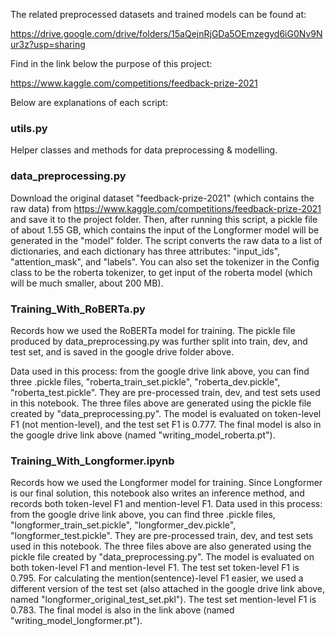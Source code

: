 The related preprocessed datasets and trained models can be found at: 

https://drive.google.com/drive/folders/15aQejnRjGDa5OEmzegyd6iG0Nv9Nur3z?usp=sharing

Find in the link below the purpose of this project:

https://www.kaggle.com/competitions/feedback-prize-2021

Below are explanations of each script:

### utils.py
Helper classes and methods for data preprocessing & modelling.

### data_preprocessing.py
Download the original dataset "feedback-prize-2021" (which contains the raw data) from
https://www.kaggle.com/competitions/feedback-prize-2021
and save it to the project folder. Then, after running this script, a pickle file of about 1.55 GB, which 
contains the input of the Longformer model will be generated in the "model" folder. The script converts 
the raw data to a list of dictionaries, and each dictionary has three attributes: "input_ids", "attention_mask",
and "labels". You can also set the tokenizer in the Config class to be the roberta tokenizer, to get input of 
the roberta model (which will be much smaller, about 200 MB). 

### Training_With_RoBERTa.py
Records how we used the RoBERTa model for training. 
The pickle file produced by data_preprocessing.py was further split into train, dev, and test set, and is saved in the google drive folder above.

Data used in this process: from the google drive link above, you can find three .pickle files, "roberta_train_set.pickle", 
"roberta_dev.pickle", "roberta_test.pickle". They are pre-processed train, dev, and test sets used in this notebook.
The three files above are generated using the pickle file created by "data_preprocessing.py".
The model is evaluated on token-level F1 (not mention-level), and the test set F1 is 0.777. The final model is 
also in the google drive link above (named "writing_model_roberta.pt").

### Training_With_Longformer.ipynb
Records how we used the Longformer model for training. Since Longformer is our final solution, this notebook also writes an inference method,
and records both token-level F1 and mention-level F1.
Data used in this process: from the google drive link above, you can find three .pickle files, "longformer_train_set.pickle", 
"longformer_dev.pickle", "longformer_test.pickle". They are pre-processed train, dev, and test sets used in this notebook.
The three files above are also generated using the pickle file created by "data_preprocessing.py".
The model is evaluated on both token-level F1 and mention-level F1. The test set token-level F1 is 0.795. For calculating
the mention(sentence)-level F1 easier, we used a different version of the test set (also attached in the google drive link above, 
named "longformer_original_test_set.pkl"). The test set mention-level F1 is 0.783. The final model is also in the 
link above (named "writing_model_longformer.pt").
